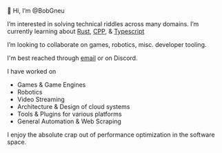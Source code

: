 👋 Hi, I’m @BobGneu

I’m interested in solving technical riddles across many domains. I’m currently learning about [Rust](https://www.rust-lang.org/), [CPP](https://cpp-lang.net/), & [Typescript](https://www.typescriptlang.org/) 

I’m looking to collaborate on games, robotics, misc. developer tooling. 

I'm best reached through [email](bob.chatman+github@gmail.com) or on Discord.

I have worked on 
- Games & Game Engines
- Robotics
- Video Streaming
- Architecture & Design of cloud systems
- Tools & Plugins for various platforms
- General Automation & Web Scraping

I enjoy the absolute crap out of performance optimization in the software space.
